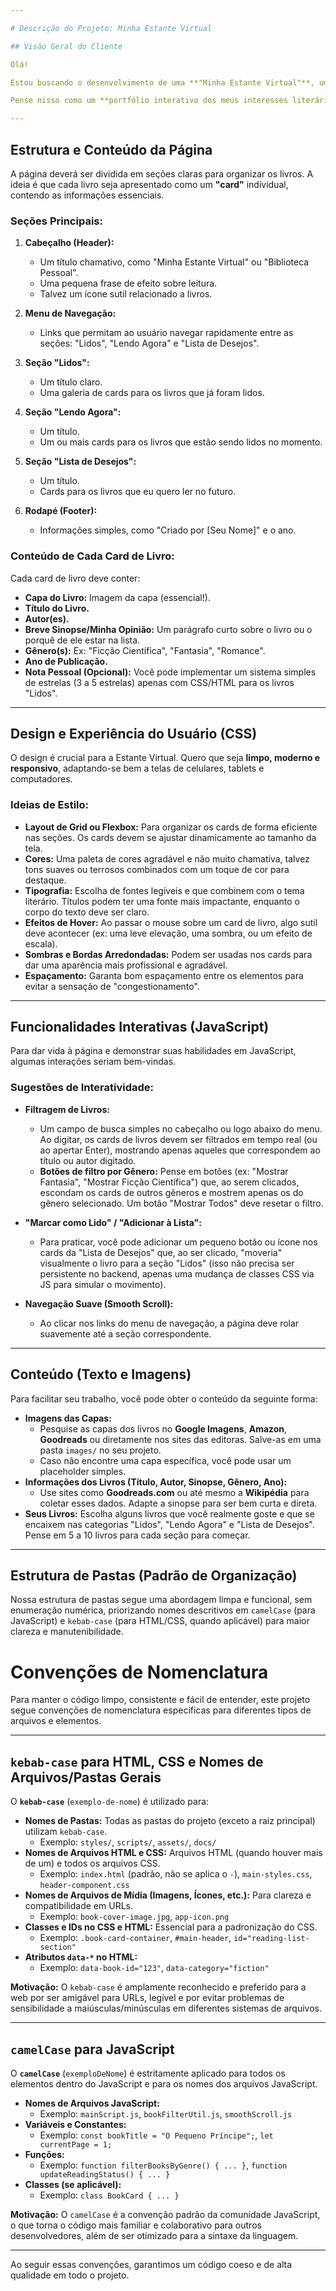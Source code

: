 ```yaml
---

# Descrição do Projeto: Minha Estante Virtual

## Visão Geral do Cliente

Olá!

Estou buscando o desenvolvimento de uma **"Minha Estante Virtual"**, uma página web pessoal para catalogar e exibir meus livros. O objetivo principal é ter um espaço online organizado onde eu possa registrar os livros que já li, os que estou lendo e os que desejo ler. Quero que a página seja visualmente agradável, fácil de usar e que transmita meu amor pela leitura.

Pense nisso como um **portfólio interativo dos meus interesses literários**. Não preciso de funcionalidades complexas de banco de dados ou login de usuário; o foco é no front-end para praticar HTML, CSS e JavaScript.

---
```


## Estrutura e Conteúdo da Página

A página deverá ser dividida em seções claras para organizar os livros. A ideia é que cada livro seja apresentado como um **"card"** individual, contendo as informações essenciais.

### Seções Principais:

1.  **Cabeçalho (Header):**
    * Um título chamativo, como "Minha Estante Virtual" ou "Biblioteca Pessoal".
    * Uma pequena frase de efeito sobre leitura.
    * Talvez um ícone sutil relacionado a livros.

2.  **Menu de Navegação:**
    * Links que permitam ao usuário navegar rapidamente entre as seções: "Lidos", "Lendo Agora" e "Lista de Desejos".

3.  **Seção "Lidos":**
    * Um título claro.
    * Uma galeria de cards para os livros que já foram lidos.

4.  **Seção "Lendo Agora":**
    * Um título.
    * Um ou mais cards para os livros que estão sendo lidos no momento.

5.  **Seção "Lista de Desejos":**
    * Um título.
    * Cards para os livros que eu quero ler no futuro.

6.  **Rodapé (Footer):**
    * Informações simples, como "Criado por [Seu Nome]" e o ano.

### Conteúdo de Cada Card de Livro:

Cada card de livro deve conter:
* **Capa do Livro:** Imagem da capa (essencial!).
* **Título do Livro.**
* **Autor(es).**
* **Breve Sinopse/Minha Opinião:** Um parágrafo curto sobre o livro ou o porquê de ele estar na lista.
* **Gênero(s):** Ex: "Ficção Científica", "Fantasia", "Romance".
* **Ano de Publicação.**
* **Nota Pessoal (Opcional):** Você pode implementar um sistema simples de estrelas (3 a 5 estrelas) apenas com CSS/HTML para os livros "Lidos".

---

## Design e Experiência do Usuário (CSS)

O design é crucial para a Estante Virtual. Quero que seja **limpo, moderno e responsivo**, adaptando-se bem a telas de celulares, tablets e computadores.

### Ideias de Estilo:

* **Layout de Grid ou Flexbox:** Para organizar os cards de forma eficiente nas seções. Os cards devem se ajustar dinamicamente ao tamanho da tela.
* **Cores:** Uma paleta de cores agradável e não muito chamativa, talvez tons suaves ou terrosos combinados com um toque de cor para destaque.
* **Tipografia:** Escolha de fontes legíveis e que combinem com o tema literário. Títulos podem ter uma fonte mais impactante, enquanto o corpo do texto deve ser claro.
* **Efeitos de Hover:** Ao passar o mouse sobre um card de livro, algo sutil deve acontecer (ex: uma leve elevação, uma sombra, ou um efeito de escala).
* **Sombras e Bordas Arredondadas:** Podem ser usadas nos cards para dar uma aparência mais profissional e agradável.
* **Espaçamento:** Garanta bom espaçamento entre os elementos para evitar a sensação de "congestionamento".

---

## Funcionalidades Interativas (JavaScript)

Para dar vida à página e demonstrar suas habilidades em JavaScript, algumas interações seriam bem-vindas.

### Sugestões de Interatividade:

* **Filtragem de Livros:**
    * Um campo de busca simples no cabeçalho ou logo abaixo do menu. Ao digitar, os cards de livros devem ser filtrados em tempo real (ou ao apertar Enter), mostrando apenas aqueles que correspondem ao título ou autor digitado.
    * **Botões de filtro por Gênero:** Pense em botões (ex: "Mostrar Fantasia", "Mostrar Ficção Científica") que, ao serem clicados, escondam os cards de outros gêneros e mostrem apenas os do gênero selecionado. Um botão "Mostrar Todos" deve resetar o filtro.

* **"Marcar como Lido" / "Adicionar à Lista":**
    * Para praticar, você pode adicionar um pequeno botão ou ícone nos cards da "Lista de Desejos" que, ao ser clicado, "moveria" visualmente o livro para a seção "Lidos" (isso não precisa ser persistente no backend, apenas uma mudança de classes CSS via JS para simular o movimento).

* **Navegação Suave (Smooth Scroll):**
    * Ao clicar nos links do menu de navegação, a página deve rolar suavemente até a seção correspondente.

---

## Conteúdo (Texto e Imagens)

Para facilitar seu trabalho, você pode obter o conteúdo da seguinte forma:

* **Imagens das Capas:**
    * Pesquise as capas dos livros no **Google Imagens**, **Amazon**, **Goodreads** ou diretamente nos sites das editoras. Salve-as em uma pasta `images/` no seu projeto.
    * Caso não encontre uma capa específica, você pode usar um placeholder simples.
* **Informações dos Livros (Título, Autor, Sinopse, Gênero, Ano):**
    * Use sites como **Goodreads.com** ou até mesmo a **Wikipédia** para coletar esses dados. Adapte a sinopse para ser bem curta e direta.
* **Seus Livros:** Escolha alguns livros que você realmente goste e que se encaixem nas categorias "Lidos", "Lendo Agora" e "Lista de Desejos". Pense em 5 a 10 livros para cada seção para começar.

---
## Estrutura de Pastas (Padrão de Organização)

Nossa estrutura de pastas segue uma abordagem limpa e funcional, sem enumeração numérica, priorizando nomes descritivos em `camelCase` (para JavaScript) e `kebab-case` (para HTML/CSS, quando aplicável) para maior clareza e manutenibilidade.

# Convenções de Nomenclatura

Para manter o código limpo, consistente e fácil de entender, este projeto segue convenções de nomenclatura específicas para diferentes tipos de arquivos e elementos.

---

## `kebab-case` para HTML, CSS e Nomes de Arquivos/Pastas Gerais

O **`kebab-case`** (`exemplo-de-nome`) é utilizado para:

* **Nomes de Pastas:** Todas as pastas do projeto (exceto a raiz principal) utilizam `kebab-case`.
    * Exemplo: `styles/`, `scripts/`, `assets/`, `docs/`
* **Nomes de Arquivos HTML e CSS:** Arquivos HTML (quando houver mais de um) e todos os arquivos CSS.
    * Exemplo: `index.html` (padrão, não se aplica o `-`), `main-styles.css`, `header-component.css`
* **Nomes de Arquivos de Mídia (Imagens, Ícones, etc.):** Para clareza e compatibilidade em URLs.
    * Exemplo: `book-cover-image.jpg`, `app-icon.png`
* **Classes e IDs no CSS e HTML:** Essencial para a padronização do CSS.
    * Exemplo: `.book-card-container`, `#main-header`, `id="reading-list-section"`
* **Atributos `data-*` no HTML:**
    * Exemplo: `data-book-id="123"`, `data-category="fiction"`

**Motivação:** O `kebab-case` é amplamente reconhecido e preferido para a web por ser amigável para URLs, legível e por evitar problemas de sensibilidade a maiúsculas/minúsculas em diferentes sistemas de arquivos.

---

## `camelCase` para JavaScript

O **`camelCase`** (`exemploDeNome`) é estritamente aplicado para todos os elementos dentro do JavaScript e para os nomes dos arquivos JavaScript.

* **Nomes de Arquivos JavaScript:**
    * Exemplo: `mainScript.js`, `bookFilterUtil.js`, `smoothScroll.js`
* **Variáveis e Constantes:**
    * Exemplo: `const bookTitle = "O Pequeno Príncipe";`, `let currentPage = 1;`
* **Funções:**
    * Exemplo: `function filterBooksByGenre() { ... }`, `function updateReadingStatus() { ... }`
* **Classes (se aplicável):**
    * Exemplo: `class BookCard { ... }`

**Motivação:** O `camelCase` é a convenção padrão da comunidade JavaScript, o que torna o código mais familiar e colaborativo para outros desenvolvedores, além de ser otimizado para a sintaxe da linguagem.

---

Ao seguir essas convenções, garantimos um código coeso e de alta qualidade em todo o projeto.